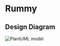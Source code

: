 # Rummy
## Design Diagram
![PlantUML model](https://www.planttext.com/api/plantuml/svg/V54x3i8m3DrxYin8xH5G9GR4WAY02uHWQ4IILaw2rBCnS2IkG3zEcZAmHFRJizzxpkVrBgtZwBnMMIOKjvOTlTOTrMT-KK1rfNW7oAHk5MWmphBT0ULTci3r64kfm6wnyUqVkeoRzyqJC9F60TwuW4XCa4qDuj6JWaL3m6B_adG2bF2FDWPbgpodc4a_H9dRgl56r0GKnPeCZozhudpIn_m9EDsFW65BY9aWmTfW81sQfGaO5IUlirPozk3Y5uiA9PXh_-bV0000__y30000)